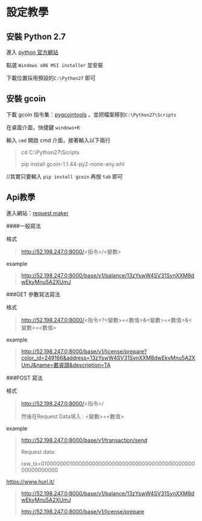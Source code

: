# 設定教學

## 安裝 Python 2.7
 進入 [python 官方網站](https://www.python.org/downloads/release/python-2710/)
 
 點選 `Windows x86 MSI installer` 並安裝

 下載位置採用預設的`C:\Python27` 即可
 

## 安裝 gcoin

下載 gcoin 指令集：[pygcointools](https://pypi.python.org/pypi/gcoin/1.1.44)
。並把檔案移到`C:\Python27\Scripts`

在桌面介面，快捷鍵 `windows+R`

輸入 `cmd` 開啟 cmd 介面，接著輸入以下兩行

>
>cd C:\Python27\Scripts
>
>pip install gcoin-1.1.44-py2-none-any.whl
 
//其實只要輸入 `pip install gcoin` 再按 `tab` 即可
 
## Api教學

進入網站：[request maker](http://requestmaker.com/)

####一般寫法

格式
>http://52.198.247.0:8000/<指令>/<變數>

example
>http://52.198.247.0:8000/base/v1/balance/13zYswW4SV31SynXXM8dwEkyMnu5A2XUmJ

###GET 參數寫法寫法

格式
>http://52.198.247.0:8000/<指令>?<變數>=<數值>&<變數>=<數值>&<變數>=<數值>

example
>http://52.198.247.0:8000/base/v1/license/prepare?color_id=249166&address=13zYswW4SV31SynXXM8dwEkyMnu5A2XUmJ&name=戴睿頡&description=TA

###POST 寫法

格式
>http://52.198.247.0:8000/<指令>/
>
>然後在Request Data填入 : <變數>=<數值>

example
>http://52.198.247.0:8000/base/v1/transaction/send
>
>Request data:
>
>raw_tx=0100000001000000000000000000000000000000000000000000000000


https://www.hurl.it/

>http://52.198.247.0:8000/base/v1/balance/13zYswW4SV31SynXXM8dwEkyMnu5A2XUmJ
>
>http://52.198.247.0:8000/base/v1/license/prepare
>
>




